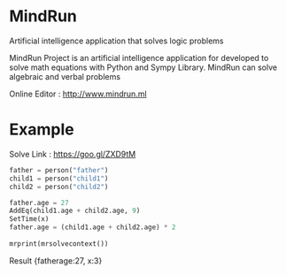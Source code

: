 # MindRun
 Artificial intelligence application that solves logic problems

MindRun Project is an artificial intelligence application for developed to solve math equations with Python and Sympy Library. MindRun can solve algebraic and verbal problems

Online Editor : http://www.mindrun.ml

# Example

Solve Link : https://goo.gl/ZXD9tM

```python
father = person("father")
child1 = person("child1")
child2 = person("child2")

father.age = 27
AddEq(child1.age + child2.age, 9)
SetTime(x)
father.age = (child1.age + child2.age) * 2
  
mrprint(mrsolvecontext())
```
Result {fatherage:27, x:3}
